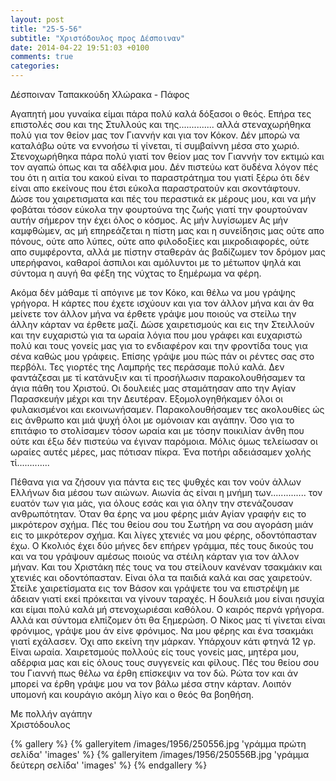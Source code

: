 ```yaml
---
layout: post
title: "25-5-56"
subtitle: "Χριστόδουλος προς Δέσποιναν"
date: 2014-04-22 19:51:03 +0100
comments: true
categories: 
---
```


Δέσποιναν Ταπακκούδη Χλώρακα - Πάφος

Αγαπητή μου γυναίκα είμαι πάρα πολύ καλά δόξασοι ο θεός. Επήρα τες επιστολές σου και της Στυλλούς και της.............. αλλά στεναχωρήθηκα πολύ για τον θείον μας τον Γιαννήν και για τον Κόκον. Δέν μπορώ να καταλάβω ούτε να εννοήσω τί γίνεται, τί συμβαίννη μέσα στο χωριό. Στενοχωρήθηκα πάρα πολύ γιατί τον θείον μας τον Γιαννήν τον εκτιμώ και τον αγαπώ όπως και τα αδέλφια μου. Δέν πιστεύω κατ ̈ουδένα λόγον πές του ότι η αιτία του κακού είναι το παραστράτημα του γιατί ξέρω ότι δέν είναι απο εκείνους που έτσι εύκολα παραστρατούν και σκοντάφτουν. Δώσε του χαιρετισματα και πές του περαστικά εκ μέρους μου, και να μήν φοβάται τόσον εύκολα την φουρτούνα της ζωής γιατί την φουρτούναν αυτήν σήμερον την έχει όλος ο κόσμος. Aς μήν λυγίσωμεν
Ας μήν καμφθώμεν, ας μή επηρεάζεται η πίστη μας και η συνείδησις μας ούτε απο πόνους, ούτε απο λύπες, ούτε απο φιλοδοξίες και μικροδιαφορές, ούτε απο συμφέροντα, αλλά με πίστην σταθεράν άς βαδίζωμεν τον δρόμον μας υπερήφανοι, καθαροί άσπιλοι και αμόλυντοι με το μέτωπον ψηλά και σύντομα η αυγή θα φέξη της νύχτας το ξημέρωμα να φέρη.

Ακόμα δέν μάθαμε τί απόγινε με τον Κόκο, και θέλω να μου γράψης γρήγορα. Η κάρτες που έχετε ισχύουν και για τον άλλον μήνα και άν θα μείνετε τον άλλον μήνα να έρθετε γράψε μου ποιούς να στείλω την άλλην κάρταν να έρθετε μαζί. Δώσε χαιρετισμούς και εις την Στειλλούν και την ευχαριστώ για τα ωραία λόγια που μου γράφει και ευχαριστώ πολύ και τους γονείς μας για το ενδιαφέρον και την φροντίδα τους για σένα καθώς μου γράφεις. Επίσης γράψε μου πώς πάν οι ρέντες σας στο περβόλι.
Τες γιορτές της Λαμπρής τες περάσαμε πολύ καλά. Δεν φαντάζεσαι με τί κατάνυξιν και τί προσήλωσιν παρακολουθήσαμεν τα άγια πάθη του Χριστού. Οι δουλειές μας σταμάτησαν απο την Αγίαν Παρασκευήν μέχρι και την Δευτέραν. Εξομολογηθήκαμεν όλοι οι φυλακισμένοι και εκοινωνήσαμεν. Παρακολουθήσαμεν τες ακολουθίες ώς εις άνθρωπο και μιά ψυχή όλοι με ομόνοιαν και αγάπην. Όσο για το επιτάφιο το στολίσαμεν τόσον ωραία και με τόσην ποικιλίαν άνθη που ούτε και έξω δέν πιστεύω να έγιναν παρόμοια. Μόλις όμως τελείωσαν οι ωραίες αυτές μέρες, μας πότισαν πίκρα. Ένα ποτήρι αδειάσαμεν χολής τί.............

Πέθανα για να ζήσουν για πάντα εις τες ψυθχές και τον νούν άλλων Ελλήνων δια μέσου των αιώνων. Αιωνία άς είναι η μνήμη των.............. τον ευατόν των για μάς, για όλους εσάς και για όλην την στενάζουσαν ανθρωπότηταν. Όταν θα έρης να μου φέρης μιάν Αγίαν γραφήν εις το μικρότερον σχήμα. Πές του θείου σου του Σωτήρη να σου αγοράση μιάν εις το μικρότερον σχήμα. Και λίγες χτενιές να μου φέρης, οδοντόπασταν έχω. Ο Κκολιός έχει δύο μήνες δεν επήρεν γράμμα, πές τους δικούς του και να του γράψουν αμέσως ποιούς να στέιλη κάρταν για τον άλλον μήναν. Και του Χριστάκη πές τους να του στείλουν κανέναν τσακμάκιν και χτενιές και οδοντόπασταν. Είναι όλα τα παιδιά καλά και σας χαιρετούν. Στείλε χαιρετίσματα εις τον Βάσον και γράψετε του να επιστρέψη με άδειαν γιατί εκεί πρόκειται να γίνουν ταραχές. Η δουλειά μου είναι ησυχία και είμαι πολύ καλά μή στενοχωριέσαι καθόλου. Ο καιρός περνά γρήγορα. Αλλά και σύντομα ελπίζομεν ότι θα ξημερώση. Ο Νίκος μας τί γίνεται είναι φρόνιμος, γράψε μου άν είνε φρόνιμος. Να μου φέρης και ένα τσακμάκι γιατί εχάλασεν. Όχι απο εκείνη την μάρκαν.
Υπάρχουν κάτι φτηνά 12 γρ. Είναι ωραία. Χαιρετσμούς πολλούς είς τους γονείς μας, μητέρα μου, αδέρφια μας και είς όλους τους συγγενείς και φίλους.
Πές του θείου σου του Γιαννή πως θέλω να έρθη επίσκεψιν να τον δώ. Ρώτα τον και άν μπορεί να έρθη γράψε μου να τον βάλω μέσα στην κάρταν. Λοιπόν υπομονή και κουράγιο ακόμη λίγο και ο θεός θα βοηθήση.

Με πολλήν αγάπην<br/>
 Χριστόδουλος

{% gallery %}
  {% galleryitem /images/1956/250556.jpg 'γράμμα πρώτη σελίδα' 'images' %}
  {% galleryitem /images/1956/250556B.jpg 'γράμμα δεύτερη σελίδα' 'images' %}
{% endgallery %}
